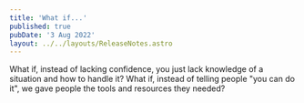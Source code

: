 ```yaml
---
title: 'What if...'
published: true
pubDate: '3 Aug 2022'
layout: ../../layouts/ReleaseNotes.astro
---
```


What if, instead of lacking confidence, you just lack knowledge of a situation and how to handle it? What if, instead of telling people "you can do it", we gave people the tools and resources they needed?